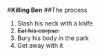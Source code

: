 #**Killing Ben**
##The process
1. Slash his neck with a knife
2. ~~Eat his corpse.~~
3. Bury his body in the park
4. Get away with it
